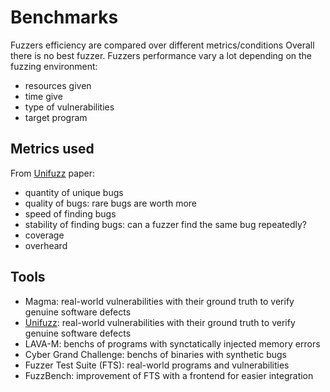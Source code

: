 # Benchmarks

Fuzzers efficiency are compared over different metrics/conditions
Overall there is no best fuzzer.
Fuzzers performance vary a lot depending on the fuzzing environment:
- resources given
- time give
- type of vulnerabilities
- target program

## Metrics used

From [Unifuzz](https://www.usenix.org/system/files/sec21summer_li-yuwei.pdf) paper:
- quantity of unique bugs
- quality of bugs: rare bugs are worth more
- speed of finding bugs
- stability of finding bugs: can a fuzzer find the same bug repeatedly?
- coverage
- overheard

## Tools

- Magma: real-world vulnerabilities with their ground truth to verify genuine software defects
- [Unifuzz](https://www.usenix.org/system/files/sec21summer_li-yuwei.pdf):
    real-world vulnerabilities with their ground truth to verify genuine software defects
- LAVA-M: benchs of programs with synctatically injected memory errors
- Cyber Grand Challenge: benchs of binaries with synthetic bugs
- Fuzzer Test Suite (FTS): real-world programs and vulnerabilities
- FuzzBench: improvement of FTS with a frontend for easier integration


